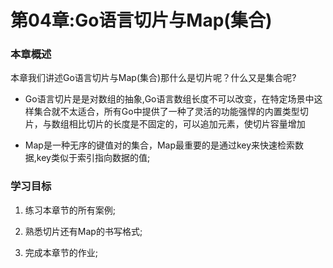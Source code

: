 # 第04章:Go语言切片与Map(集合)

### 本章概述

本章我们讲述Go语言切片与Map(集合)那什么是切片呢？什么又是集合呢?

* Go语言切片是是对数组的抽象,Go语言数组长度不可以改变，在特定场景中这样集合就不太适合，所有Go中提供了一种了灵活的功能强悍的内置类型切片，与数组相比切片的长度是不固定的，可以追加元素，使切片容量增加

* Map是一种无序的键值对的集合，Map最重要的是通过key来快速检索数据,key类似于索引指向数据的值;

### 学习目标

1. 练习本章节的所有案例;

2. 熟悉切片还有Map的书写格式;

3. 完成本章节的作业;